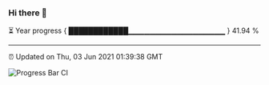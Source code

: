 ### Hi there 👋

⏳ Year progress { ████████████▁▁▁▁▁▁▁▁▁▁▁▁▁▁▁▁▁▁ } 41.94 %

---

⏰ Updated on Thu, 03 Jun 2021 01:39:38 GMT

![Progress Bar CI](https://github.com/liununu/liununu/workflows/Progress%20Bar%20CI/badge.svg)
